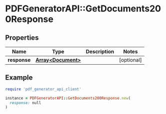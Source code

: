 # PDFGeneratorAPI::GetDocuments200Response

## Properties

| Name | Type | Description | Notes |
| ---- | ---- | ----------- | ----- |
| **response** | [**Array&lt;Document&gt;**](Document.md) |  | [optional] |

## Example

```ruby
require 'pdf_generator_api_client'

instance = PDFGeneratorAPI::GetDocuments200Response.new(
  response: null
)
```

